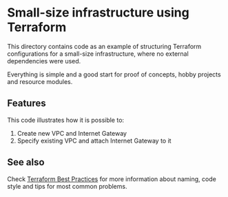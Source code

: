 # Small-size infrastructure using Terraform

This directory contains code as an example of structuring Terraform configurations for a small-size infrastructure, where no external dependencies were used.

Everything is simple and a good start for proof of concepts, hobby projects and resource modules.

## Features

This code illustrates how it is possible to:

1. Create new VPC and Internet Gateway
1. Specify existing VPC and attach Internet Gateway to it 

## See also

Check [Terraform Best Practices](https://www.terraform-best-practices/) for more information about naming, code style and tips for most common problems.
